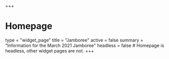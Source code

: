 +++
# Homepage
type = "widget_page"
title = "Jamboree"
active = false
summary = "Information for the March 2021 Jamboree"
headless = false  # Homepage is headless, other widget pages are not.
+++
